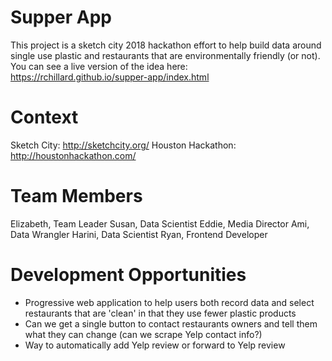 # Supper App
This project is a sketch city 2018 hackathon effort to help build data around single use plastic and restaurants that are environmentally friendly (or not).
You can see a live version of the idea here: https://rchillard.github.io/supper-app/index.html

# Context
Sketch City: http://sketchcity.org/
Houston Hackathon: http://houstonhackathon.com/

# Team Members
Elizabeth, Team Leader
Susan, Data Scientist
Eddie, Media Director
Ami, Data Wrangler
Harini, Data Scientist
Ryan, Frontend Developer

# Development Opportunities
- Progressive web application to help users both record data and select restaurants that are 'clean' in that they use fewer plastic products
- Can we get a single button to contact restaurants owners and tell them what they can change (can we scrape Yelp contact info?)
- Way to automatically add Yelp review or forward to Yelp review
